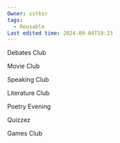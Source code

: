 ```yaml
---
Owner: sstksr
tags:
  - Reusable
Last edited time: 2024-09-04T19:23
---
```

Debates Club

Movie Club

Speaking Club

Literature Club

Poetry Evening

Quizzez

Games Club
